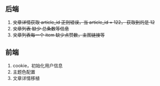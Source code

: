 ## 后端

1. ~~文章详情获取 article_id 正则错误，当 article_id = 122， 获取到的是 12~~
2. ~~文章列表 缺少 总条数等信息~~
3. ~~文章列表每一个 item 缺少点赞数，主图链接等~~


## 前端

1. cookie，初始化用户信息
2. 主题色配置
3. 文章详情移植